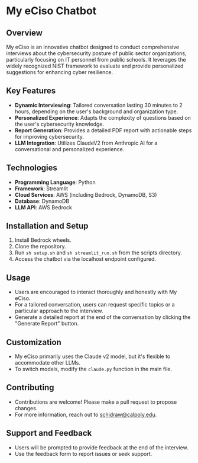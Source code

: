 # My eCiso Chatbot

## Overview
My eCiso is an innovative chatbot designed to conduct comprehensive interviews about the cybersecurity posture of public sector organizations, particularly focusing on IT personnel from public schools. It leverages the widely recognized NIST framework to evaluate and provide personalized suggestions for enhancing cyber resilience.

## Key Features
- **Dynamic Interviewing**: Tailored conversation lasting 30 minutes to 2 hours, depending on the user's background and organization type.
- **Personalized Experience**: Adapts the complexity of questions based on the user's cybersecurity knowledge.
- **Report Generation**: Provides a detailed PDF report with actionable steps for improving cybersecurity.
- **LLM Integration**: Utilizes ClaudeV2 from Anthropic AI for a conversational and personalized experience.

## Technologies
- **Programming Language**: Python
- **Framework**: Streamlit
- **Cloud Services**: AWS (including Bedrock, DynamoDB, S3)
- **Database**: DynamoDB
- **LLM API**: AWS Bedrock

## Installation and Setup
1. Install Bedrock wheels.
2. Clone the repository.
3. Run `sh setup.sh` and `sh streamlit_run.sh` from the scripts directory.
4. Access the chatbot via the localhost endpoint configured.

## Usage
- Users are encouraged to interact thoroughly and honestly with My eCiso.
- For a tailored conversation, users can request specific topics or a particular approach to the interview.
- Generate a detailed report at the end of the conversation by clicking the "Generate Report" button.

## Customization
- My eCiso primarily uses the Claude v2 model, but it's flexible to accommodate other LLMs.
- To switch models, modify the `claude.py` function in the main file.

## Contributing
- Contributions are welcome! Please make a pull request to propose changes.
- For more information, reach out to schidraw@calpoly.edu.

## Support and Feedback
- Users will be prompted to provide feedback at the end of the interview.
- Use the feedback form to report issues or seek support.

